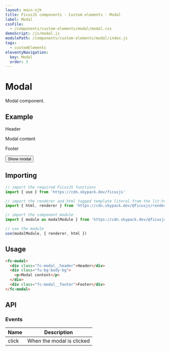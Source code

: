 ```yaml
---
layout: main.njk
title: FicusJS components - Custom elements - Modal
label: Modal
cssFile:
  - /components/custom-elements/modal/modal.css
demoScript: /js/modal.js
modulePath: /components/custom-elements/modal/index.js
tags:
  - customElements
eleventyNavigation:
  key: Modal
  order: 3
---
```

# Modal

Modal component.

## Example

<fc-modal>
  <div class="fc-modal__header">Header</div>
  <div class="fu-bg-body-bg">
    <p>Modal content</p>
  </div>
  <div class="fc-modal__footer">Footer</div>
</fc-modal>

<button type="button" class="fc-button" id="show-modal-btn">Show modal</button>

## Importing

```js
// import the required FicusJS functions
import { use } from 'https://cdn.skypack.dev/ficusjs'

// import the renderer and html tagged template literal from the lit-html library
import { html, renderer } from 'https://cdn.skypack.dev/@ficusjs/renderers/lit-html'

// import the component module
import { module as modalModule } from 'https://cdn.skypack.dev/@ficusjs/components/custom-elements/modal'

// use the module
use(modalModule, { renderer, html })
```

## Usage

```html
<fc-modal>
  <div class="fc-modal__header">Header</div>
  <div class="fu-bg-body-bg">
    <p>Modal content</p>
  </div>
  <div class="fc-modal__footer">Footer</div>
</fc-modal>
```

## API

### Events

| Name | Description |
| --- | --- |
| click | When the modal is clicked |
